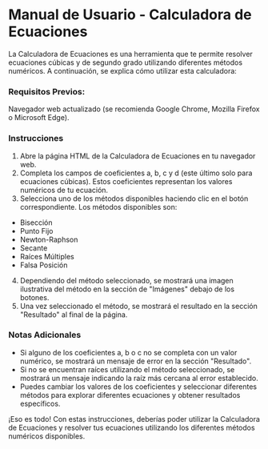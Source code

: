 # Manual de Usuario - Calculadora de Ecuaciones
La Calculadora de Ecuaciones es una herramienta que te permite resolver ecuaciones cúbicas y de segundo grado utilizando diferentes métodos numéricos. A continuación, se explica cómo utilizar esta calculadora:

### Requisitos Previos:
Navegador web actualizado (se recomienda Google Chrome, Mozilla Firefox o Microsoft Edge).

### Instrucciones
1. Abre la página HTML de la Calculadora de Ecuaciones en tu navegador web.
2. Completa los campos de coeficientes a, b, c y d (este último solo para ecuaciones cúbicas). Estos coeficientes representan los valores numéricos de tu ecuación.
3. Selecciona uno de los métodos disponibles haciendo clic en el botón correspondiente. Los métodos disponibles son:
  - Bisección
  - Punto Fijo
  - Newton-Raphson
  - Secante
  - Raíces Múltiples
  - Falsa Posición

4. Dependiendo del método seleccionado, se mostrará una imagen ilustrativa del método en la sección de "Imágenes" debajo de los botones.
5. Una vez seleccionado el método, se mostrará el resultado en la sección "Resultado" al final de la página.

### Notas Adicionales
* Si alguno de los coeficientes a, b o c no se completa con un valor numérico, se mostrará un mensaje de error en la sección "Resultado".
* Si no se encuentran raíces utilizando el método seleccionado, se mostrará un mensaje indicando la raíz más cercana al error establecido.
* Puedes cambiar los valores de los coeficientes y seleccionar diferentes métodos para explorar diferentes ecuaciones y obtener resultados específicos.

¡Eso es todo! Con estas instrucciones, deberías poder utilizar la Calculadora de
Ecuaciones y resolver tus ecuaciones utilizando los diferentes métodos
numéricos disponibles.
